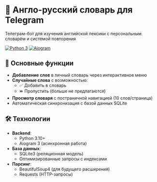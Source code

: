 # 🤖 Англо-русский словарь для Telegram

Телеграм-бот для изучения английской лексики с персональным словарём и системой повторения

[![Python 3](https://img.shields.io/badge/Python-3.10%2B-blue?logo=python)](https://python.org)
[![Aiogram](https://img.shields.io/badge/Aiogram-3.x-blue?logo=telegram)](https://docs.aiogram.dev/)

## 🌟 Основные функции

- **Добавление слов** в личный словарь через интерактивное меню
- **Случайные слова** с возможностью:
  - ✅ Добавить в словарь
  - ⏩ Пропустить (больше не предлагаются)
- **Просмотр словаря** с постраничной навигацией (10 слов/страница)
- Автоматическая синхронизация с базой данных SQLite

## 🛠 Технологии

- **Backend**: 
  - Python 3.10+
  - Aiogram 3 (асинхронная работа)
- **База данных**: 
  - SQLite3 (реляционная модель)
  - Оптимизированные запросы с индексами
- **Парсинг**: 
  - BeautifulSoup4 (для будущего расширения)
  - Requests (HTTP-запросы)
